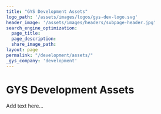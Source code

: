 ```yaml
---
title: "GYS Development Assets"
logo_path: '/assets/images/logos/gys-dev-logo.svg'
header_image: '/assets/images/headers/subpage-header.jpg'
search_engine_optimization:
  page_title:
  page_description:
  share_image_path:
layout: page
permalink: "/development/assets/"
_gys_company: 'development'
---
```

# GYS Development Assets
Add text here...